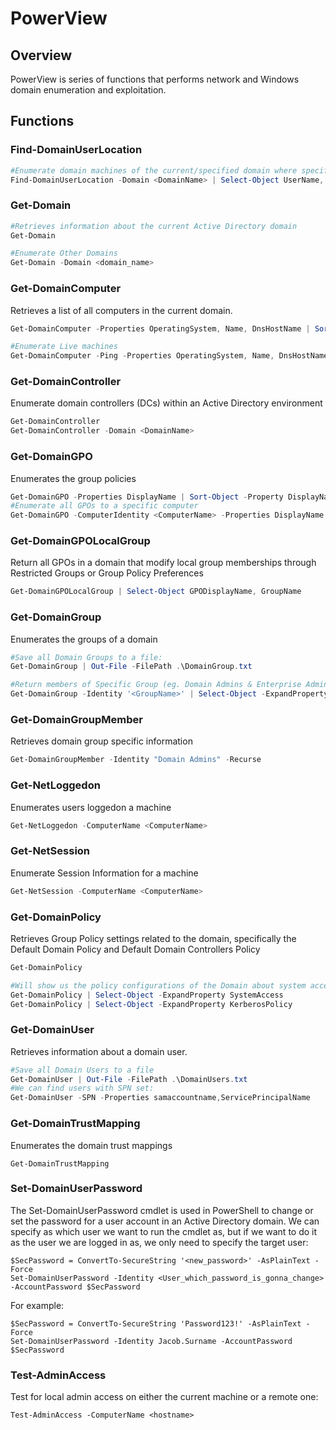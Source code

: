 # PowerView

## Overview

PowerView is series of functions that performs network and Windows domain enumeration and exploitation.

## Functions

### Find-DomainUserLocation

```powershell
#Enumerate domain machines of the current/specified domain where specific users are logged into
Find-DomainUserLocation -Domain <DomainName> | Select-Object UserName, SessionFromName
```

### Get-Domain

```powershell
#Retrieves information about the current Active Directory domain
Get-Domain

#Enumerate Other Domains
Get-Domain -Domain <domain_name>
```

### Get-DomainComputer

 Retrieves a list of all computers in the current domain.

```powershell
Get-DomainComputer -Properties OperatingSystem, Name, DnsHostName | Sort-Object -Property DnsHostName

#Enumerate Live machines
Get-DomainComputer -Ping -Properties OperatingSystem, Name, DnsHostName | Sort-Object -Property DnsHostName
```

### Get-DomainController

Enumerate domain controllers (DCs) within an Active Directory environment

```powershell
Get-DomainController
Get-DomainController -Domain <DomainName>
```

### Get-DomainGPO

Enumerates the group policies

```powershell
Get-DomainGPO -Properties DisplayName | Sort-Object -Property DisplayName
#Enumerate all GPOs to a specific computer
Get-DomainGPO -ComputerIdentity <ComputerName> -Properties DisplayName | Sort-Object -Property DisplayName
```

### Get-DomainGPOLocalGroup

Return all GPOs in a domain that modify local group memberships through Restricted Groups or Group Policy Preferences

```powershell
Get-DomainGPOLocalGroup | Select-Object GPODisplayName, GroupName
```

### Get-DomainGroup

Enumerates the groups of a domain

```powershell
#Save all Domain Groups to a file:
Get-DomainGroup | Out-File -FilePath .\DomainGroup.txt

#Return members of Specific Group (eg. Domain Admins & Enterprise Admins)
Get-DomainGroup -Identity '<GroupName>' | Select-Object -ExpandProperty Member
```

### Get-DomainGroupMember

Retrieves domain group specific information

```powershell
Get-DomainGroupMember -Identity "Domain Admins" -Recurse
```

### Get-NetLoggedon

Enumerates users loggedon a machine

```powershell
Get-NetLoggedon -ComputerName <ComputerName>
```

### Get-NetSession

Enumerate Session Information for a machine

```powershell
Get-NetSession -ComputerName <ComputerName>
```


### Get-DomainPolicy

Retrieves Group Policy settings related to the domain, specifically the Default Domain Policy and Default Domain Controllers Policy

```powershell
Get-DomainPolicy

#Will show us the policy configurations of the Domain about system access or kerberos
Get-DomainPolicy | Select-Object -ExpandProperty SystemAccess
Get-DomainPolicy | Select-Object -ExpandProperty KerberosPolicy
```

### Get-DomainUser

Retrieves information about a domain user.

```powershell
#Save all Domain Users to a file
Get-DomainUser | Out-File -FilePath .\DomainUsers.txt
#We can find users with SPN set:
Get-DomainUser -SPN -Properties samaccountname,ServicePrincipalName
```

### Get-DomainTrustMapping

Enumerates the domain trust mappings

    Get-DomainTrustMapping



### Set-DomainUserPassword

The Set-DomainUserPassword cmdlet is used in PowerShell to change or set the password for a user account in an Active Directory domain.
We can specify as which user we want to run the cmdlet as, but if we want to do it as the user we are logged in as, we only need to specify the target user:

    $SecPassword = ConvertTo-SecureString '<new_password>' -AsPlainText -Force
    Set-DomainUserPassword -Identity <User_which_password_is_gonna_change> -AccountPassword $SecPassword

For example:

    $SecPassword = ConvertTo-SecureString 'Password123!' -AsPlainText -Force
    Set-DomainUserPassword -Identity Jacob.Surname -AccountPassword $SecPassword

### Test-AdminAccess

Test for local admin access on either the current machine or a remote one:

    Test-AdminAccess -ComputerName <hostname>
